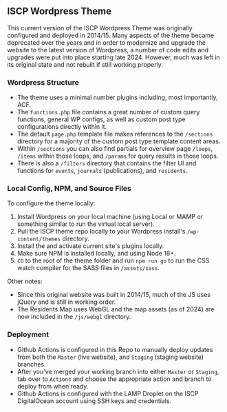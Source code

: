 ## ISCP Wordpress Theme

This current version of the ISCP Wordpress Theme was originally configured and deployed in 2014/15. Many aspects of the theme became deprecated over the years and in order to modernize and upgrade the website to the latest version of Wordpress, a number of code edits and upgrades were put into place starting late 2024. However, much was left in its original state and not rebuilt if still working properly.

### Wordpress Structure

* The theme uses a minimal number plugins including, most importantly, ACF.
* The `functions.php` file contains a great number of custom query functions, general WP configs, as well as custom post type configurations directly within it.
* The default `page.php` template file makes references to the `/sections` directory for a majority of the custom post type template content areas.
* Within `/sections` you can also find partials for overview page `/loops`, `/items` within those loops, and `/params` for query results in those loops.
* There is also a `/filters` directory that contains the filter UI and functions for `events`, `journals` (publications), and `residents`.

### Local Config, NPM, and Source Files

To configure the theme locally:

1. Install Wordpress on your local machine (using Local or MAMP or something similar to run the virtual local server).
2. Pull the ISCP theme repo locally to your Wordpress install's `/wp-content/themes` directory.
3. Install the and activate current site's plugins locally.
4. Make sure NPM is installed locally, and using Node 18+.
5. `CD` to the root of the theme folder and run `npm run go` to run the CSS watch compiler for the SASS files in `/assets/sass`.

Other notes:

* Since this original website was built in 2014/15, much of the JS uses jQuery and is still in working order.
* The Residents Map uses WebGL and the map assets (as of 2024) are now included in the `/js/webgl` directory.

### Deployment

* Github Actions is configured in this Repo to manually deploy updates from both the `Master` (live website), and `Staging` (staging website) branches.
* After you've merged your working branch into either `Master` or `Staging`, tab over to `Actions` and choose the appropriate action and branch to deploy from when ready.
* Github Actions is configured with the LAMP Droplet on the ISCP DigitalOcean account using SSH keys and credentials.
